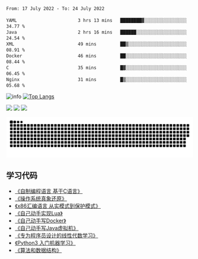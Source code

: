 <!--START_SECTION:waka-->

```text
From: 17 July 2022 - To: 24 July 2022

YAML                       3 hrs 13 mins   ████████▓░░░░░░░░░░░░░░░░   34.77 %
Java                       2 hrs 16 mins   ██████░░░░░░░░░░░░░░░░░░░   24.54 %
XML                        49 mins         ██▒░░░░░░░░░░░░░░░░░░░░░░   08.91 %
Docker                     46 mins         ██░░░░░░░░░░░░░░░░░░░░░░░   08.44 %
C                          35 mins         █▓░░░░░░░░░░░░░░░░░░░░░░░   06.45 %
Nginx                      31 mins         █▒░░░░░░░░░░░░░░░░░░░░░░░   05.68 %
```

<!--END_SECTION:waka-->

![info](https://github-readme-stats.vercel.app/api?username=chenlingmin&show_icons=true&count_private=true&hide=prs&theme=default_repocard)
[![Top Langs](https://github-readme-stats.vercel.app/api/top-langs/?username=chenlingmin&layout=compact)](https://github.com/anuraghazra/github-readme-stats)


[![](https://img.shields.io/badge/OS-Arch%20Linux-33aadd?style=flat-square&logo=arch-linux&logoColor=ffffff)](https://www.archlinux.org/)
[![](https://img.shields.io/badge/macOS-Hackintosh-292e33?style=flat-square&logo=apple&logoColor=ffffff)](https://www.tonymacx86.com/)
![](https://visitor-badge.glitch.me/badge?page_id=CasterWx.readme)

![](https://raw.githubusercontent.com/chenlingmin/chenlingmin/main/assets/github-contribution-grid-snake.svg)  

## 学习代码

* [《自制编程语言 基于C语言》](https://github.com/chenlingmin/sparrow)
* [《操作系统真象还原》](https://github.com/chenlingmin/os-learn)
* [《x86汇编语言 从实模式到保护模式》](https://github.com/chenlingmin/x86_assembly)
* [《自己动手实现Lua》](https://github.com/chenlingmin/luago)
* [《自己动手写Docker》](https://github.com/chenlingmin/mydocker)
* [《自己动手写Java虚拟机》](https://github.com/chenlingmin/jvmgo)
* [《专为程序员设计的线性代数学习》](https://github.com/chenlingmin/Play-with-Linear-Algebra)
* [《Python3 入门机器学习》](https://github.com/chenlingmin/python3-ml)
* [《算法和数据结构》](https://github.com/chenlingmin/algorithms)
